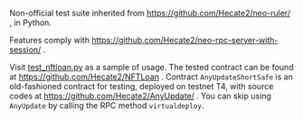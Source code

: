 Non-official test suite inherited from https://github.com/Hecate2/neo-ruler/ , in Python.

Features comply with https://github.com/Hecate2/neo-rpc-server-with-session/ .

Visit [test_nftloan.py](test_nftloan.py) as a sample of usage. The tested contract can be found at https://github.com/Hecate2/NFTLoan . Contract `AnyUpdateShortSafe` is an old-fashioned contract for testing, deployed on testnet T4, with source codes at https://github.com/Hecate2/AnyUpdate/ . You can skip using `AnyUpdate` by calling the RPC method `virtualdeploy`. 
